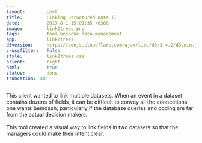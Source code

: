 ```yaml
---
layout:        post
title:         Linking Structured Data II
date:          2017-8-1 15:01:35 +0300
image:         link2trees.png
tags:          tool bespoke data-management
app:           link2trees
d3version:     https://cdnjs.cloudflare.com/ajax/libs/d3/3.4.2/d3.min.js
crossfilter:   False
style:         link2trees.css
orient:        right
html:          true
status:        done
truncation: 100
---
```


This client wanted to link multiple datasets. When an event in a dataset contains dozens of fields, it can be difficult to convey all the connections one wants &emdash; particularly if the database queries and coding are far from the actual decision makers.
<br><br> 
This tool created a visual way to link fields in two datasets so that the managers could make their intent clear.
     
